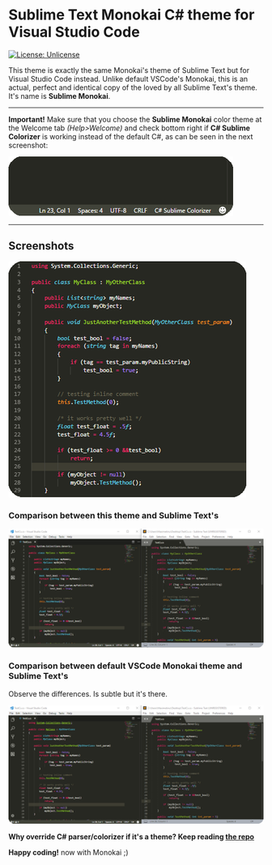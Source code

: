 # Sublime Text Monokai C# theme for Visual Studio Code
[![License: Unlicense](https://img.shields.io/badge/license-Unlicense-blue.svg)](http://unlicense.org/)

This theme is exactly the same Monokai's theme of Sublime Text but for Visual Studio Code instead. Unlike default VSCode's Monokai, this is an actual, perfect and identical copy of the loved by all Sublime Text's theme. It's name is **Sublime Monokai**.

---

**Important!** Make sure that you choose the **Sublime Monokai** color theme at the Welcome tab *(Help>Welcome)* and check bottom right if **C# Sublime Colorizer** is working instead of the default C#, as can be seen in the next screenshot:

![Sublime colorizer working](/screenshots/sublime-colorizer-working.png?raw=true "Sublime colorizer working")

---

## Screenshots
![Sublime monokai theme demo](/screenshots/sublime-monokai-demo.png?raw=true "Sublime monokai theme demo")
### Comparison between this theme and Sublime Text's
![This theme vs Sublime Text's](/screenshots/sublime-monokai-vs-sublime-text.png?raw=true "This theme vs Sublime Text's")
### Comparison between default VSCode Monokai theme and Sublime Text's
Observe the differences. Is subtle but it's there.

![Default VSCode Monokai vs Sublime Text's](/screenshots/default-monokai-vs-sublime-text.png?raw=true "Default VSCode Monokai vs Sublime Text's")

**Why override C# parser/colorizer if it's a theme? Keep reading [the repo](https://github.com/Maximetinu/Identical-Sublime-Text-Monokai-theme-for-Visual-Studio-Code)**

**Happy coding!** now with Monokai ;)